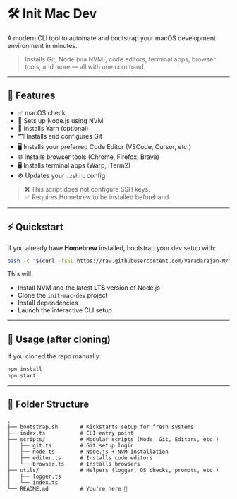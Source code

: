 # 🛠️ Init Mac Dev

A modern CLI tool to automate and bootstrap your macOS development environment in minutes.

> Installs Git, Node (via NVM), code editors, terminal apps, browser tools, and more — all with one command.

---

## 🚀 Features

- ✅ macOS check
- 🔧 Sets up Node.js using NVM
- 🧶 Installs Yarn (optional)
- 🗂️ Installs and configures Git
- 🖥️ Installs your preferred Code Editor (VSCode, Cursor, etc.)
- 🌐 Installs browser tools (Chrome, Firefox, Brave)
- 🖥️ Installs terminal apps (Warp, iTerm2)
- ⚙️ Updates your `.zshrc` config

> ❌ This script does not configure SSH keys.  
> ✅ Requires Homebrew to be installed beforehand.

---

## ⚡ Quickstart

If you already have **Homebrew** installed, bootstrap your dev setup with:

```bash
bash -c "$(curl -fsSL https://raw.githubusercontent.com/Varadarajan-M/mac-dev-starter-kit/main/bootstrap.sh)"
```

This will:

- Install NVM and the latest **LTS** version of Node.js
- Clone the `init-mac-dev` project
- Install dependencies
- Launch the interactive CLI setup

---

## 🧰 Usage (after cloning)

If you cloned the repo manually:

```bash
npm install
npm start
```

---

## 📁 Folder Structure

```
.
├── bootstrap.sh       # Kickstarts setup for fresh systems
├── index.ts           # CLI entry point
├── scripts/           # Modular scripts (Node, Git, Editors, etc.)
│   ├── git.ts         # Git setup logic
│   ├── node.ts        # Node.js + NVM installation
│   ├── editor.ts      # Installs code editors
│   └── browser.ts     # Installs browsers
├── utils/             # Helpers (logger, OS checks, prompts, etc.)
│   ├── logger.ts
│   └── index.ts
└── README.md          # You're here 🚀
```


